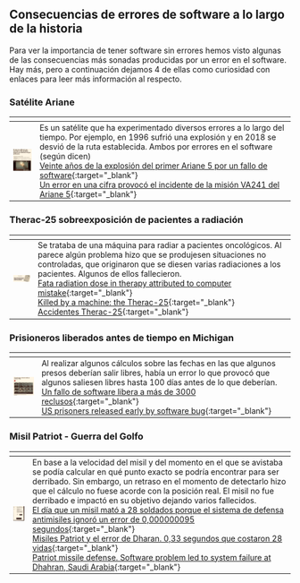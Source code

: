 ## Consecuencias de errores de software a lo largo de la historia

Para ver la importancia de tener software sin errores hemos visto algunas de las consecuencias más sonadas producidas por un error en el software. Hay más, pero a continuación dejamos 4 de ellas como curiosidad con enlaces para leer más información al respecto.

### Satélite Ariane

| <!-- -->    | <!-- -->    |
|:------------:|:-------------|
|<img src="../assets/img/noticiaAriane.jpeg" width="150px" alt="Imagen de una noticia sobre el Ariane">           |Es un satélite que ha experimentado diversos errores a lo largo del tiempo. Por ejemplo, en 1996 sufrió una explosión y en 2018 se desvió de la ruta establecida. Ambos por errores en el software (según dicen)<br />[Veinte años de la explosión del primer Ariane 5 por un fallo de software](https://www.microsiervos.com/archivo/espacio/veinte-anos-explosion-primer-ariane-5-por-fallo-software.html){:target="_blank"}<br />[Un error en una cifra provocó el incidente de la misión VA241 del Ariane 5](https://danielmarin.naukas.com/2018/02/25/un-error-en-una-cifra-provoco-el-incidente-de-la-mision-va241-del-ariane-5/){:target="_blank"}|

### Therac-25 sobreexposición de pacientes a radiación

| <!-- -->    | <!-- -->    |
|:------------:|:-------------|
|<img src="../assets/img/noticiaRadiacion.jpeg" width="150px" alt="Imagen de una noticia sobre el Therac-25"> | Se trataba de una máquina para radiar a pacientes oncológicos. Al parece algún problema hizo que se produjesen situaciones no controladas, que originaron que se diesen varias radiaciones a los pacientes. Algunos de ellos fallecieron.<br />[Fata radiation dose in therapy attributed to computer mistake](https://www.nytimes.com/1986/06/21/us/fatal-radiation-dose-in-therapy-attributed-to-computer-mistake.html?searchResultPosition=1){:target="_blank"}<br />[Killed by a machine: the Therac-25](https://hackaday.com/2015/10/26/killed-by-a-machine-the-therac-25/){:target="_blank"}<br />[Accidentes Therac-25](https://lsi2.ugr.es/mvega/docis/aluwork/roddesastres/therac.htm){:target="_blank"}|


### Prisioneros liberados antes de tiempo en Michigan

| <!-- -->    | <!-- -->    |
|:------------:|:-------------|
|<img src="../assets/img/noticiaPresos.jpeg" width="150px" alt="Imagen de una noticia sobre la liberación de presos en Michigan"> |Al realizar algunos cálculos sobre las fechas en las que algunos presos deberían salir libres, había un error lo que provocó que algunos saliesen libres hasta 100 días antes de lo que deberían.<br />[Un fallo de software libera a más de 3000 reclusos](https://computerhoy.com/noticias/software/fallo-software-libera-mas-3000-reclusos-38563){:target="_blank"}<br />[US prisoners released early by software bug](https://www.bbc.com/news/technology-35167191){:target="_blank"}|


### Misil Patriot - Guerra del Golfo


| <!-- -->    | <!-- -->    |
|:------------:|:-------------|
|<img src="../assets/img/noticiaGolfo.jpeg" width="150px" alt="Imagen de una noticia sobre un misil detectado tarde en la Guerra del Golfo"> |En base a la velocidad del misil y del momento en el que se avistaba se podía calcular en qué punto exacto se podría encontrar para ser derribado. Sin embargo, un retraso en el momento de detectarlo hizo que el cálculo no fuese acorde con la posición real. El misil no fue derribado e impactó en su objetivo dejando varios fallecidos.<br />[El día que un misil mató a 28 soldados porque el sistema de defensa antimisiles ignoró un error de 0,000000095 segundos](https://www.xataka.com/historia-tecnologica/dia-que-misil-mato-a-28-soldados-porque-sistema-defensa-antimisiles-ignoro-error-0-000000095-segundos#:~:text=Tanto%20es%20as%C3%AD%20que%20el,en%20su%20sistema%20de%20detecci%C3%B3n){:target="_blank"}<br />[Misiles Patriot y el error de Dharan. 0,33 segundos que costaron 28 vidas](https://decabo.com/informacion-y-actualidad/2008/07/24/misiles-patriot-y-el-error-de-dharan-033-segundos-que-costaron-28-vidas/){:target="_blank"}<br />[Patriot missile defense. Software problem led to system failure at Dhahran, Saudi Arabia](https://www.gao.gov/assets/220/215614.pdf){:target="_blank"}|

